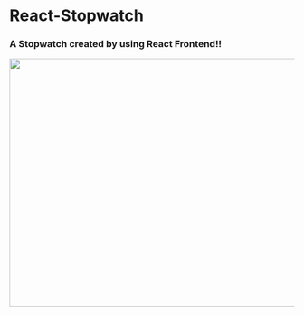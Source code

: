 # React-Stopwatch

<h3>A Stopwatch created by using React Frontend!! </h3>
<img align ="center" width ="1200px" height="440px" src = "https://user-images.githubusercontent.com/96073111/158839629-ffc2ddd8-fb9e-4c5f-a04f-7e18d2c38c09.png">
